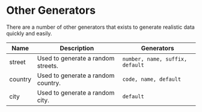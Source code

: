 # Other Generators

There are a number of other generators that exists to generate realistic data quickly and easily.

| Name    | Description                        | Generators                      |
| ------- | ---------------------------------- | ------------------------------- |
| street  | Used to generate a random streets. | `number, name, suffix, default` |
| country | Used to generate a random country. | `code, name, default`           |
| city    | Used to generate a random city.    | `default`                       |
